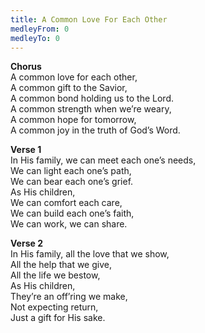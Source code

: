 ```yaml
---
title: A Common Love For Each Other
medleyFrom: 0
medleyTo: 0
---
```


**Chorus**  
A common love for each other,  
A common gift to the Savior,  
A common bond holding us to the Lord.  
A common strength when we’re weary,  
A common hope for tomorrow,  
A common joy in the truth of God’s Word.  
  
**Verse 1**  
In His family, we can meet each one’s needs,  
We can light each one’s path,  
We can bear each one’s grief.  
As His children,  
We can comfort each care,  
We can build each one’s faith,  
We can work, we can share.  
  
**Verse 2**  
In His family, all the love that we show,  
All the help that we give,  
All the life we bestow,  
As His children,   
They’re an off’ring we make,  
Not expecting return,  
Just a gift for His sake.  
